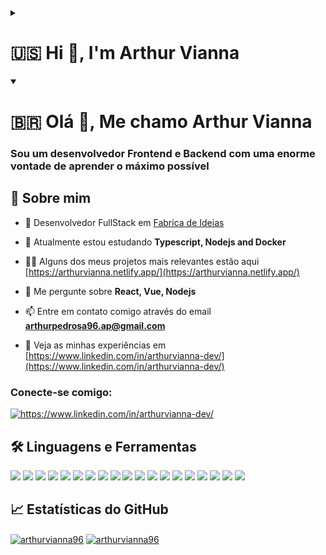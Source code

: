 <details>
  <summary><h1>🇺🇸 Hi 👋, I'm Arthur Vianna</h1></summary>
  <h3 align="left">A passionate frontend and backend developer with a burning desire to learn as much as possible</h3>

  ## :bust_in_silhouette: About me

  - 🔭 I’m currently working as a FullStack developer at [Fabrica de Ideias](http://www.fabricadeideias.com.br/)

  - 🌱 I’m currently learning **Typescript, Nodejs and Docker**

  - 👨‍💻 Some of my relevant projects are available at [https://arthurvianna.netlify.app/](https://arthurvianna.netlify.app/)

  - 💬 Ask me about **React, Vue, Nodejs**

  - 📫 How to reach me **arthurpedrosa96.ap@gmail.com**

  - 📄 Know about my experiences [https://www.linkedin.com/in/arthurvianna-dev/](https://www.linkedin.com/in/arthurvianna-dev/)

  <h3 align="left">Connect with me:</h3>
  <p align="left">
  <a href="https://linkedin.com/in/https://www.linkedin.com/in/arthurvianna-dev/" target="blank"><img align="center" src="https://img.shields.io/badge/LinkedIn-0077B5?style=for-the-badge&logo=linkedin&logoColor=white" alt="https://www.linkedin.com/in/arthurvianna-dev/" /></a>
  </p>

  ## :hammer_and_wrench: Languages and Tools
  <p align="left">
  <img src="https://img.shields.io/badge/JavaScript-323330?style=for-the-badge&logo=javascript&logoColor=F7DF1E" /> <img src="https://img.shields.io/badge/PHP-777BB4?style=for-the-badge&logo=php&logoColor=white" /> <img src="https://img.shields.io/badge/Python-3776AB?style=for-the-badge&logo=python&logoColor=white" />
  <img src="https://img.shields.io/badge/TypeScript-007ACC?style=for-the-badge&logo=typescript&logoColor=white" />
  <img src="https://img.shields.io/badge/MySQL-00000F?style=for-the-badge&logo=mysql&logoColor=white" />
  <img src="https://img.shields.io/badge/postgres-%23316192.svg?style=for-the-badge&logo=postgresql&logoColor=white" />
  <img src="https://img.shields.io/badge/React-20232A?style=for-the-badge&logo=react&logoColor=61DAFB" />
  <img src="https://img.shields.io/badge/React_Native-20232A?style=for-the-badge&logo=react&logoColor=61DAFB" />
  <img src="https://img.shields.io/badge/Vue.js-35495E?style=for-the-badge&logo=vue.js&logoColor=4FC08D" />
  <img src="https://img.shields.io/badge/Angular-DD0031?style=for-the-badge&logo=angular&logoColor=white" />
  <img src="https://img.shields.io/badge/Redux-593D88?style=for-the-badge&logo=redux&logoColor=white" />
  <img src="https://img.shields.io/badge/styled--components-DB7093?style=for-the-badge&logo=styled-components&logoColor=white" />
  <img src="https://img.shields.io/badge/Tailwind_CSS-38B2AC?style=for-the-badge&logo=tailwind-css&logoColor=white" />
  <img src="https://img.shields.io/badge/Bootstrap-563D7C?style=for-the-badge&logo=bootstrap&logoColor=white" />
  <img src="https://img.shields.io/badge/Node.js-43853D?style=for-the-badge&logo=node.js&logoColor=white" />
  <img src="https://img.shields.io/badge/Express.js-404D59?style=for-the-badge" />
  <img src="https://img.shields.io/badge/Jest-323330?style=for-the-badge&logo=Jest&logoColor=white" />
  <img src="https://img.shields.io/badge/testing%20library-323330?style=for-the-badge&logo=testing-library&logoColor=red" />
  <img src="https://img.shields.io/badge/mocha.js-323330?style=for-the-badge&logo=mocha&logoColor=Brown" />
  </p>


  ## &#x1f4c8; GitHub Stats

  <a href="https://github.com/ArthurVianna96/ArthurVianna96"><img align="center" src="https://github-readme-stats.vercel.app/api/top-langs?username=arthurvianna96&show_icons=true&locale=en&langs_count=3&hide=html,css" alt="arthurvianna96" /></a> <a href="https://github.com/ArthurVianna96/ArthurVianna96"><img align="center" src="https://github-readme-stats.vercel.app/api?username=arthurvianna96&show_icons=true&locale=en&line_height=27&count_private=true" alt="arthurvianna96" /></a>
</details>
<details open>
  <summary><h1>🇧🇷 Olá 👋, Me chamo Arthur Vianna</h1></summary>
  <h3 align="left">Sou um desenvolvedor Frontend e Backend com uma enorme vontade de aprender o máximo possível</h3>

  ## :bust_in_silhouette: Sobre mim

  - 🔭 Desenvolvedor FullStack em [Fabrica de Ideias](http://www.fabricadeideias.com.br/)

  - 🌱 Atualmente estou estudando **Typescript, Nodejs and Docker**

  - 👨‍💻 Alguns dos meus projetos mais relevantes estão aqui [https://arthurvianna.netlify.app/](https://arthurvianna.netlify.app/)

  - 💬 Me pergunte sobre **React, Vue, Nodejs**

  - 📫 Entre em contato comigo através do email **arthurpedrosa96.ap@gmail.com**

  - 📄 Veja as minhas experiências em [https://www.linkedin.com/in/arthurvianna-dev/](https://www.linkedin.com/in/arthurvianna-dev/)

  <h3 align="left">Conecte-se comigo:</h3>
  <p align="left">
  <a href="https://linkedin.com/in/https://www.linkedin.com/in/arthurvianna-dev/" target="blank"><img align="center" src="https://img.shields.io/badge/LinkedIn-0077B5?style=for-the-badge&logo=linkedin&logoColor=white" alt="https://www.linkedin.com/in/arthurvianna-dev/" /></a>
  </p>

  ## :hammer_and_wrench: Linguagens e Ferramentas
  <p align="left">
  <img src="https://img.shields.io/badge/JavaScript-323330?style=for-the-badge&logo=javascript&logoColor=F7DF1E" /> <img src="https://img.shields.io/badge/PHP-777BB4?style=for-the-badge&logo=php&logoColor=white" /> <img src="https://img.shields.io/badge/Python-3776AB?style=for-the-badge&logo=python&logoColor=white" />
  <img src="https://img.shields.io/badge/TypeScript-007ACC?style=for-the-badge&logo=typescript&logoColor=white" />
  <img src="https://img.shields.io/badge/MySQL-00000F?style=for-the-badge&logo=mysql&logoColor=white" />
  <img src="https://img.shields.io/badge/postgres-%23316192.svg?style=for-the-badge&logo=postgresql&logoColor=white" />
  <img src="https://img.shields.io/badge/React-20232A?style=for-the-badge&logo=react&logoColor=61DAFB" />
  <img src="https://img.shields.io/badge/React_Native-20232A?style=for-the-badge&logo=react&logoColor=61DAFB" />
  <img src="https://img.shields.io/badge/Vue.js-35495E?style=for-the-badge&logo=vue.js&logoColor=4FC08D" />
  <img src="https://img.shields.io/badge/Redux-593D88?style=for-the-badge&logo=redux&logoColor=white" />
  <img src="https://img.shields.io/badge/styled--components-DB7093?style=for-the-badge&logo=styled-components&logoColor=white" />
  <img src="https://img.shields.io/badge/Tailwind_CSS-38B2AC?style=for-the-badge&logo=tailwind-css&logoColor=white" />
  <img src="https://img.shields.io/badge/Bootstrap-563D7C?style=for-the-badge&logo=bootstrap&logoColor=white" />
  <img src="https://img.shields.io/badge/Node.js-43853D?style=for-the-badge&logo=node.js&logoColor=white" />
  <img src="https://img.shields.io/badge/Express.js-404D59?style=for-the-badge" />
  <img src="https://img.shields.io/badge/Jest-323330?style=for-the-badge&logo=Jest&logoColor=white" />
  <img src="https://img.shields.io/badge/testing%20library-323330?style=for-the-badge&logo=testing-library&logoColor=red" />
  <img src="https://img.shields.io/badge/mocha.js-323330?style=for-the-badge&logo=mocha&logoColor=Brown" />
  <img src="https://img.shields.io/badge/chai.js-323330?style=for-the-badge&logo=chai&logoColor=red" />
  </p>


  ## &#x1f4c8; Estatísticas do GitHub

  <a href="https://github.com/ArthurVianna96/ArthurVianna96"><img align="center" src="https://github-readme-stats.vercel.app/api/top-langs?username=arthurvianna96&show_icons=true&locale=en&langs_count=3&hide=html,css" alt="arthurvianna96" /></a> <a href="https://github.com/ArthurVianna96/ArthurVianna96"><img align="center" src="https://github-readme-stats.vercel.app/api?username=arthurvianna96&show_icons=true&locale=en&line_height=27&count_private=true" alt="arthurvianna96" /></a>

</details>


